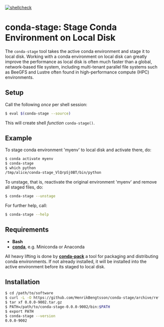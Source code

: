 [![shellcheck](https://github.com/HenrikBengtsson/conda-stage/actions/workflows/shellcheck.yml/badge.svg)](https://github.com/HenrikBengtsson/conda-stage/actions/workflows/shellcheck.yml)


# conda-stage: Stage Conda Environment on Local Disk

The `conda-stage` tool takes the active conda environment and stage it to local disk. Working with a conda environment on local disk can greatly improve the performance as local disk is often much faster than a global, network-based file system, including multi-tenant parallel file systems such as BeeGFS and Lustre often found in high-performance compute (HPC) environments.


## Setup

Call the following _once_ per shell session:

```sh
$ eval $(conda-stage --source)
```

This will create shell _function_ `conda-stage()`.


## Example

To stage conda environment 'myenv' to local disk and activate there, do:

```sh
$ conda activate myenv
$ conda-stage
$ which python
/tmp/alice/conda-stage_VlQrpSj0BT/bin/python
```

To unstage, that is, reactivate the original environment 'myenv' and remove all staged files, do:

```sh
$ conda-stage --unstage
```

For further help, call:

```sh
$ conda-stage --help
```


## Requirements

* **Bash**
* [**conda**](https://docs.conda.io/projects/conda/en/latest/user-guide/install/linux.html), e.g. Miniconda or Anaconda

All heavy lifting is done by [**conda-pack**](https://conda.github.io/conda-pack/) a tool for packaging and distributing conda environments.  If not already installed, it will be installed into the active environment before its staged to local disk.


## Installation

```sh
$ cd /path/to/software
$ curl -L -O https://github.com/HenrikBengtsson/conda-stage/archive/refs/tags/0.0.0-9002.tar.gz
$ tar xf 0.0.0-9002.tar.gz
$ PATH=/path/to/conda-stage-0.0.0-9002/bin:$PATH
$ export PATH
$ conda-stage --version
0.0.0-9002
```
